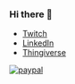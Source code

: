 ### Hi there 👋
* [Twitch](https://www.twitch.tv/sloom96)
* [LinkedIn](https://www.linkedin.com/in/levente-cs%C3%B3ka-0b0b7a166/)
* [Thingiverse](https://www.thingiverse.com/csoki96/designs)

[![paypal](https://www.paypalobjects.com/en_US/i/btn/btn_donateCC_LG.gif)](https://www.paypal.com/donate?hosted_button_id=T5EL5GCBGGAE6)
<!--
**Levente96/Levente96** is a ✨ _special_ ✨ repository because its `README.md` (this file) appears on your GitHub profile.

Here are some ideas to get you started:

- 🔭 I’m currently working on ...
- 🌱 I’m currently learning ...
- 👯 I’m looking to collaborate on ...
- 🤔 I’m looking for help with ...
- 💬 Ask me about ...
- 📫 How to reach me: ...
- 😄 Pronouns: ...
- ⚡ Fun fact: ...
-->
